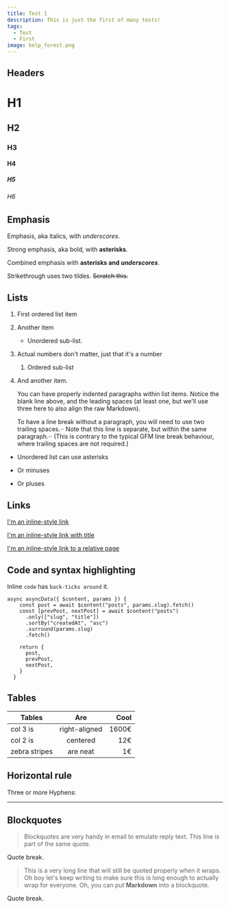 ```yaml
---
title: Test 1
description: This is just the first of many tests!
tags:
  - Test
  - First
image: kelp_forest.png
---
```


## Headers

# H1

## H2

### H3

#### H4

##### H5

###### H6

## Emphasis

Emphasis, aka italics, with _underscores_.

Strong emphasis, aka bold, with **asterisks**.

Combined emphasis with **asterisks and _underscores_**.

Strikethrough uses two tildes. ~~Scratch this.~~

## Lists

1. First ordered list item
2. Another item
   - Unordered sub-list.
3. Actual numbers don't matter, just that it's a number
   1. Ordered sub-list
4. And another item.

   You can have properly indented paragraphs within list items. Notice the blank line above, and the leading spaces (at least one, but we'll use three here to also align the raw Markdown).

   To have a line break without a paragraph, you will need to use two trailing spaces.⋅⋅
   Note that this line is separate, but within the same paragraph.⋅⋅
   (This is contrary to the typical GFM line break behaviour, where trailing spaces are not required.)

- Unordered list can use asterisks

* Or minuses

- Or pluses

## Links

[I'm an inline-style link](https://github.com)

[I'm an inline-style link with title](https://github.com "GitHub's Homepage")

[I'm an inline-style link to a relative page](/posts)

## Code and syntax highlighting

Inline `code` has `back-ticks around` it.

```js{1,8-12}[pages/posts/_slug.vue]
async asyncData({ $content, params }) {
    const post = await $content("posts", params.slug).fetch()
    const [prevPost, nextPost] = await $content("posts")
      .only(["slug", "title"])
      .sortBy("createdAt", "asc")
      .surround(params.slug)
      .fetch()

    return {
      post,
      prevPost,
      nextPost,
    }
  }
```

## Tables

| Tables        |      Are      |  Cool |
| ------------- | :-----------: | ----: |
| col 3 is      | right-aligned | 1600€ |
| col 2 is      |   centered    |   12€ |
| zebra stripes |   are neat    |    1€ |

## Horizontal rule

Three or more Hyphens:

---

## Blockquotes

> Blockquotes are very handy in email to emulate reply text.
> This line is part of the same quote.

Quote break.

> This is a very long line that will still be quoted properly when it wraps. Oh boy let's keep writing to make sure this is long enough to actually wrap for everyone. Oh, you can _put_ **Markdown** into a blockquote.

Quote break.
